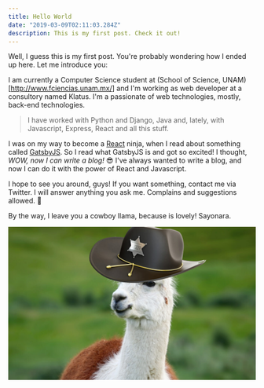 ```yaml
---
title: Hello World
date: "2019-03-09T02:11:03.284Z"
description: This is my first post. Check it out!
---
```


Well, I guess this is my first post. You're probably wondering how I ended up
here. Let me introduce you:

I am currently a Computer Science student at 
(School of Science, UNAM)[http://www.fciencias.unam.mx/] and I'm working as web 
developer at a consultory named Klatus. I'm a passionate of web technologies, 
mostly, back-end technologies.

> I have worked with Python and Django, Java and, lately, with Javascript, 
> Express, React and all this stuff.

I was on my way to become a [React](https://reactjs.org/) ninja, when I 
read about something called [GatsbyJS](https://www.gatsbyjs.org/). So 
I read what GatsbyJS is and got so excited!
I thought, _WOW, now I can write a blog!_ 😎 I've always wanted to write
a blog, and now I can do it with the power of React and Javascript.

I hope to see you around, guys! If you want something, contact me via Twitter.
I will answer anything you ask me. Complains and suggestions allowed. 🤖

By the way, I leave you a cowboy llama, because is lovely! Sayonara.

![Cowboy Llama](./llama-hero.jpg)
